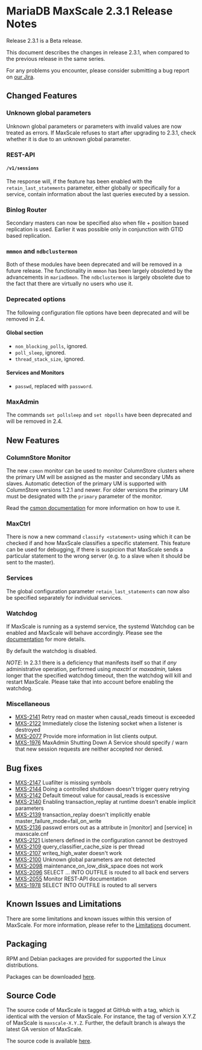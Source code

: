 # MariaDB MaxScale 2.3.1 Release Notes

Release 2.3.1 is a Beta release.

This document describes the changes in release 2.3.1, when compared to the
previous release in the same series.

For any problems you encounter, please consider submitting a bug
report on [our Jira](https://jira.mariadb.org/projects/MXS).

## Changed Features

### Unknown global parameters

Unknown global parameters or parameters with invalid values are now treated as
errors. If MaxScale refuses to start after upgrading to 2.3.1, check whether it
is due to an unknown global parameter.

### REST-API

#### `/v1/sessions`

The response will, if the feature has been enabled with the
`retain_last_statements` parameter, either globally or specifically
for a service, contain information about the last queries executed
by a session.

### Binlog Router

Secondary masters can now be specified also when file + position
based replication is used. Earlier it was possible only in conjunction
with GTID based replication.

### `mmmon` and `ndbclustermon`

Both of these modules have been deprecated and will be removed in a future
release. The functionality in `mmmon` has been largely obsoleted by the
advancements in `mariadbmon`. The `ndbclustermon` is largely obsolete due to the
fact that there are virtually no users who use it.

### Deprecated options

The following configuration file options have been deprecated and will
be removed in 2.4.

#### Global section
* `non_blocking_polls`, ignored.
* `poll_sleep`, ignored.
* `thread_stack_size`, ignored.

#### Services and Monitors
* `passwd`, replaced with `password`.

### MaxAdmin

The commands `set pollsleep` and `set nbpolls` have been deprecated and
will be removed in 2.4.

## New Features

### ColumnStore Monitor

The new `csmon` monitor can be used to monitor ColumnStore clusters where the
primary UM will be assigned as the master and secondary UMs as slaves. Automatic
detection of the primary UM is supported with ColumnStore versions 1.2.1 and
newer. For older versions the primary UM must be designated with the `primary`
parameter of the monitor.

Read the [csmon documentation](../Monitors/ColumnStore-Monitor.md) for more
information on how to use it.

### MaxCtrl

There is now a new command `classify <statement>` using which it can
be checked if and how MaxScale classifies a specific statement. This
feature can be used for debugging, if there is suspicion that MaxScale
sends a particular statement to the wrong server (e.g. to a slave when it
should be sent to the master).

### Services

The global configuration parameter `retain_last_statements` can now
also be specified separately for individual services.

### Watchdog

If MaxScale is running as a systemd service, the systemd Watchdog can be
enabled and MaxScale will behave accordingly. Please see the
[documentation](Getting-Started/Configuration-Guide.md#systemd-watchdog)
for more details.

By default the watchdog is disabled.

*NOTE*: In 2.3.1 there is a deficiency that manifests itself so that if
_any_ administrative operation, performed using _maxctrl_ or _maxadmin_,
takes longer that the specified watchdog timeout, then the watchdog will
kill and restart MaxScale. Please take that into account before enabling
the watchdog.

### Miscellaneous

* [MXS-2141](https://jira.mariadb.org/browse/MXS-2141) Retry read on master when causal_reads timeout is exceeded
* [MXS-2122](https://jira.mariadb.org/browse/MXS-2122) Immediately close the listening socket when a listener is destroyed
* [MXS-2077](https://jira.mariadb.org/browse/MXS-2077) Provide more information in list clients output.
* [MXS-1976](https://jira.mariadb.org/browse/MXS-1976) MaxAdmin Shutting Down A Service should specify / warn that new session requests are neither accepted nor denied.

## Bug fixes

* [MXS-2147](https://jira.mariadb.org/browse/MXS-2147) Luafilter is missing symbols
* [MXS-2144](https://jira.mariadb.org/browse/MXS-2144) Doing a controlled shutdown doesn't trigger query retrying
* [MXS-2142](https://jira.mariadb.org/browse/MXS-2142) Default timeout value for causal_reads is excessive
* [MXS-2140](https://jira.mariadb.org/browse/MXS-2140) Enabling transaction_replay at runtime doesn't enable implicit parameters
* [MXS-2139](https://jira.mariadb.org/browse/MXS-2139) transaction_replay doesn't implicitly enable master_failure_mode=fail_on_write
* [MXS-2136](https://jira.mariadb.org/browse/MXS-2136) passwd errors out as a attribute in [monitor] and [service] in maxscale.cnf
* [MXS-2121](https://jira.mariadb.org/browse/MXS-2121) Listeners defined in the configuration cannot be destroyed
* [MXS-2109](https://jira.mariadb.org/browse/MXS-2109) query_classifier_cache_size is per thread
* [MXS-2107](https://jira.mariadb.org/browse/MXS-2107) writeq_high_water doesn't work
* [MXS-2100](https://jira.mariadb.org/browse/MXS-2100) Unknown global parameters are not detected
* [MXS-2098](https://jira.mariadb.org/browse/MXS-2098) maintenance_on_low_disk_space does not work
* [MXS-2096](https://jira.mariadb.org/browse/MXS-2096) SELECT ... INTO OUTFILE is routed to all back end servers
* [MXS-2055](https://jira.mariadb.org/browse/MXS-2055) Monitor REST-API documentation
* [MXS-1978](https://jira.mariadb.org/browse/MXS-1978) SELECT INTO OUTFILE is routed to all servers

## Known Issues and Limitations

There are some limitations and known issues within this version of MaxScale.
For more information, please refer to the [Limitations](../About/Limitations.md) document.

## Packaging

RPM and Debian packages are provided for supported the Linux distributions.

Packages can be downloaded [here](https://mariadb.com/downloads/mariadb-tx/maxscale).

## Source Code

The source code of MaxScale is tagged at GitHub with a tag, which is identical
with the version of MaxScale. For instance, the tag of version X.Y.Z of MaxScale
is `maxscale-X.Y.Z`. Further, the default branch is always the latest GA version
of MaxScale.

The source code is available [here](https://github.com/mariadb-corporation/MaxScale).
